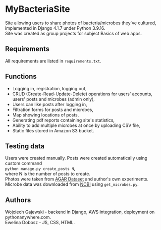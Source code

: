 # MyBacteriaSite
Site allowing users to share photos of bacteria/microbes they've cultured, implemented in Django 4.1.7 under Python 3.9.16.<br>
Site was created as group projects for subject Basics of web apps.
## Requirements
All requirements are listed in `requirements.txt`.
## Functions
* Logging in, registration, logging out,
* CRUD (Create-Read-Update-Delete) operations for users' accounts, users' posts and microbes (admin only),
* Users can like posts after logging in,
* Filtration forms for posts and microbes,
* Map showing locations of posts,
* Generating pdf reports containing site's statistics,
* Ability to add multiple microbes at once by uploading CSV file,
* Static files stored in Amazon S3 bucket.
## Testing data
Users were created manually. Posts were created automatically using custom command <br>`python manage.py create_posts N`,<br>
where N is the number of posts to create.<br>
Photos were taken from [AGAR Dataset](https://agar.neurosys.com/) and author's own experiments.<br>
Microbe data was downloaded from [NCBI](https://www.ncbi.nlm.nih.gov/Taxonomy/Browser/wwwtax.cgi?mode=Tree&id=2&lvl=1&lin=f&keep=1&srchmode=1&unlock) using `get_microbes.py`.
## Authors
Wojciech Gajewski - backend in Django, AWS integration, deployment on pythonanywhere.com.<br>
Ewelina Dobosz - JS, CSS, HTML.



